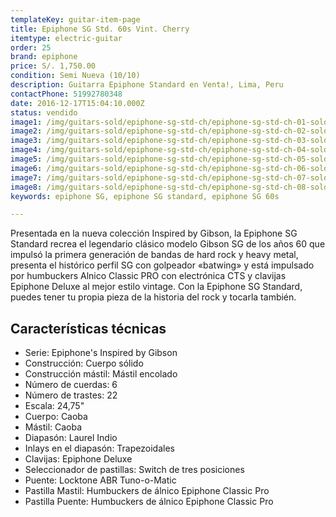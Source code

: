 ```yaml
---
templateKey: guitar-item-page
title: Epiphone SG Std. 60s Vint. Cherry
itemtype: electric-guitar
order: 25
brand: epiphone
price: S/. 1,750.00
condition: Semi Nueva (10/10)
description: Guitarra Epiphone Standard en Venta!, Lima, Peru
contactPhone: 51992780348
date: 2016-12-17T15:04:10.000Z
status: vendido
image1: /img/guitars-sold/epiphone-sg-std-ch/epiphone-sg-std-ch-01-sold.jpg
image2: /img/guitars-sold/epiphone-sg-std-ch/epiphone-sg-std-ch-02-sold.jpg
image3: /img/guitars-sold/epiphone-sg-std-ch/epiphone-sg-std-ch-03-sold.jpg
image4: /img/guitars-sold/epiphone-sg-std-ch/epiphone-sg-std-ch-04-sold.jpg
image5: /img/guitars-sold/epiphone-sg-std-ch/epiphone-sg-std-ch-05-sold.jpg
image6: /img/guitars-sold/epiphone-sg-std-ch/epiphone-sg-std-ch-06-sold.jpg
image7: /img/guitars-sold/epiphone-sg-std-ch/epiphone-sg-std-ch-07-sold.jpg
image8: /img/guitars-sold/epiphone-sg-std-ch/epiphone-sg-std-ch-08-sold.jpg
keywords: epiphone SG, epiphone SG standard, epiphone SG 60s

---
```

Presentada en la nueva colección Inspired by Gibson, la Epiphone SG Standard recrea el legendario clásico modelo Gibson SG de los años 60 que impulsó la primera generación de bandas de hard rock y heavy metal, presenta el histórico perfil SG con golpeador «batwing» y está impulsado por humbuckers Alnico Classic PRO con electrónica CTS y clavijas Epiphone Deluxe al mejor estilo vintage. Con la Epiphone SG Standard, puedes tener tu propia pieza de la historia del rock y tocarla también.

## Características técnicas

* Serie: Epiphone's Inspired by Gibson
* Construcción: Cuerpo sólido
* Construcción mástil: Mástil encolado
* Número de cuerdas: 6
* Número de trastes: 22
* Escala: 24,75"
* Cuerpo: Caoba
* Mástil: Caoba
* Diapasón: Laurel Indio
* Inlays en el diapasón: Trapezoidales
* Clavijas: Epiphone Deluxe
* Seleccionador de pastillas: Switch de tres posiciones
* Puente: Locktone ABR Tuno-o-Matic
* Pastilla Mastil: Humbuckers de álnico Epiphone Classic Pro
* Pastilla Puente: Humbuckers de álnico Epiphone Classic Pro